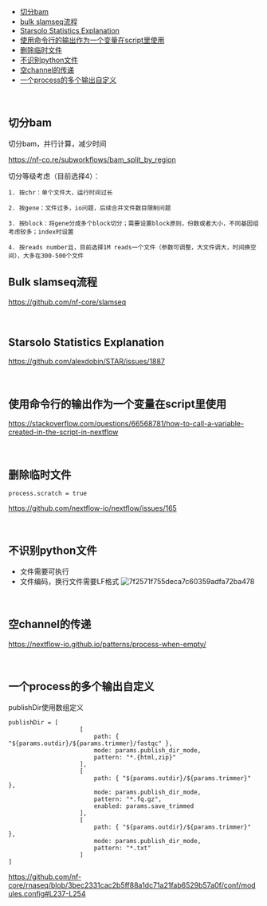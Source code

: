 
- [切分bam](#切分bam)
- [bulk slamseq流程](#bulk-slamseq流程)
- [Starsolo Statistics Explanation](#starsolo-statistics-explanation)
- [使用命令行的输出作为一个变量在script里使用](#使用命令行的输出作为一个变量在script里使用)
- [删除临时文件](#删除临时文件)
- [不识别python文件](#不识别python文件)
- [空channel的传递](#空channel的传递)
- [一个process的多个输出自定义](#一个process的多个输出自定义)

<br>

## 切分bam
切分bam，并行计算，减少时间

 https://nf-co.re/subworkflows/bam_split_by_region
 
切分等级考虑（目前选择4）：

	1. 按chr：单个文件大，运行时间过长
 
	2. 按gene：文件过多，io问题，后续合并文件数目限制问题
 
	3. 按block：将gene分成多个block切分；需要设置block原则，份数或者大小，不同基因组考虑较多；index时设置
 
	4. 按reads number且，目前选择1M reads一个文件（参数可调整，大文件调大，时间换空间），大多在300-500个文件


## Bulk slamseq流程
https://github.com/nf-core/slamseq


</br>

## Starsolo Statistics Explanation
https://github.com/alexdobin/STAR/issues/1887


</br>

## 使用命令行的输出作为一个变量在script里使用

https://stackoverflow.com/questions/66568781/how-to-call-a-variable-created-in-the-script-in-nextflow


</br>

## 删除临时文件
`process.scratch = true`

https://github.com/nextflow-io/nextflow/issues/165


</br>

## 不识别python文件
- 文件需要可执行
- 文件编码，换行文件需要LF格式
![7f2571f755deca7c60359adfa72ba478](https://github.com/user-attachments/assets/d5921500-a745-4dcf-94ea-b6019cbec6b4)

</br>

## 空channel的传递
https://nextflow-io.github.io/patterns/process-when-empty/

</br>

## 一个process的多个输出自定义
publishDir使用数组定义
```
publishDir = [
                    [
                        path: { "${params.outdir}/${params.trimmer}/fastqc" },
                        mode: params.publish_dir_mode,
                        pattern: "*.{html,zip}"
                    ],
                    [
                        path: { "${params.outdir}/${params.trimmer}" },
                        mode: params.publish_dir_mode,
                        pattern: "*.fq.gz",
                        enabled: params.save_trimmed
                    ],
                    [
                        path: { "${params.outdir}/${params.trimmer}" },
                        mode: params.publish_dir_mode,
                        pattern: "*.txt"
                    ]
]
```
https://github.com/nf-core/rnaseq/blob/3bec2331cac2b5ff88a1dc71a21fab6529b57a0f/conf/modules.config#L237-L254

